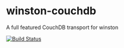 winston-couchdb
===============

A full featured CouchDB transport for winston

[![Build Status](https://travis-ci.org/kdawes/winston-couchdb.png)](https://travis-ci.org/kdawes/winston-couchdb)
